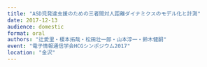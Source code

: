```yaml
---
title: "ASD児発達支援のための三者間対人距離ダイナミクスのモデル化と計測"
date: 2017-12-13
audience: domestic
format: oral
authors: "辻愛里・榎本拓哉・松田壮一郎・山本淳一・鈴木健嗣"
event: "電子情報通信学会HCGシンポジウム2017"
location: "金沢"
---
```

